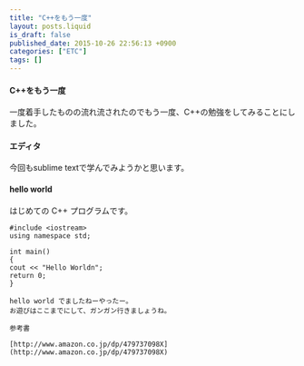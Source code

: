 ```yaml
---
title: "C++をもう一度"
layout: posts.liquid
is_draft: false
published_date: 2015-10-26 22:56:13 +0900
categories: ["ETC"]
tags: []
---
```


#### C++をもう一度
一度着手したものの流れ流されたのでもう一度、C++の勉強をしてみることにしました。

#### エディタ
今回もsublime textで学んでみようかと思います。

#### hello world
はじめての C++ プログラムです。

    #include <iostream>
    using namespace std;

    int main()
    {
    cout << "Hello Worldn";
    return 0;
    }

    hello world でましたねーやったー。
    お遊びはここまでにして、ガンガン行きましょうね。

    参考書

    [http://www.amazon.co.jp/dp/479737098X](http://www.amazon.co.jp/dp/479737098X)


